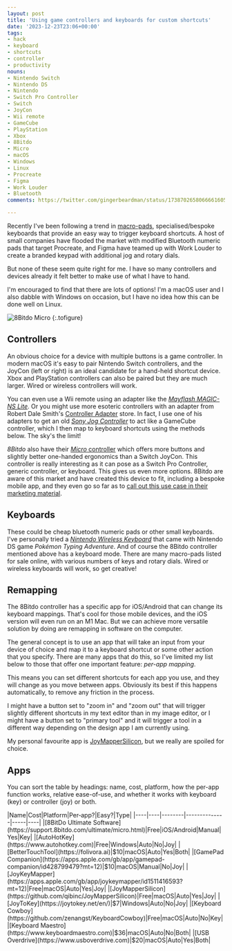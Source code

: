 ```yaml
---
layout: post
title: 'Using game controllers and keyboards for custom shortcuts'
date: '2023-12-23T23:06+00:00'
tags:
- hack
- keyboard
- shortcuts
- controller
- productivity
nouns:
- Nintendo Switch
- Nintendo DS
- Nintendo
- Switch Pro Controller
- Switch
- JoyCon
- Wii remote
- GameCube
- PlayStation
- Xbox
- 8Bitdo
- Micro
- macOS
- Windows
- Linux
- Procreate
- Figma
- Work Louder
- Bluetooth
comments: https://twitter.com/gingerbeardman/status/1738702658066661605

---
```


Recently I've been following a trend in [macro-pads](https://www.thetechedvocate.org/what-is-a-macro-pad-and-what-do-you-use-it-for/), specialised/bespoke keyboards that provide an easy way to trigger keyboard shortcuts. A host of small companies have flooded the market with modified Bluetooth numeric pads that target Procreate, and Figma have teamed up with Work Louder to create a branded keypad with additional jog and rotary dials.

But none of these seem quite right for me. I have so many controllers and devices already it felt better to make use of what I have to hand.

I'm encouraged to find that there are lots of options! I'm a macOS user and I also dabble with Windows on occasion, but I have no idea how this can be done well on Linux.

![8Bitdo Micro](https://cdn.gingerbeardman.com/images/posts/8bitdo-micro-shortcuts.jpg "<em>8Bitdo Micro</em> is marketed as a multi-tasking controller")
{:.tofigure}

## Controllers

An obvious choice for a device with multiple buttons is a game controller. In modern macOS it's easy to pair Nintendo Switch controllers, and the JoyCon (left or right) is an ideal candidate for a hand-held shortcut device. Xbox and PlayStation controllers can also be paired but they are much larger. Wired or wireless controllers will work.

You can even use a Wii remote using an adapter like the [*Mayflash MAGIC-NS Lite*](https://www.mayflash.com/product/magic_ns_lite.html). Or you might use more esoteric controllers with an adapter from Robert Dale Smith's [Controller Adapter](https://controlleradapter.com) store. In fact, I use one of his adapters to get an old [*Sony Jog Controller*](https://x.com/gingerbeardman/status/1629936413801062403?s=20) to act like a GameCube controller, which I then map to keyboard shortcuts using the methods below. The sky's the limit!

*8Bitdo* also have their [*Micro* controller](https://www.8bitdo.com/micro/) which offers more buttons and slightly better one-handed ergonomics than a Switch JoyCon. This controller is really interesting as it can pose as a Switch Pro Controller, generic controller, or keyboard. This gives us even more options. 8Bitdo are aware of this market and have created this device to fit, including a bespoke mobile app, and they even go so far as to [call out this use case in their marketing material](https://www.8bitdo.com/micro/#content-1-9).

## Keyboards

These could be cheap bluetooth numeric pads or other small keyboards. I've personally tried a [*Nintendo Wireless Keyboard*](https://niwanetwork.org/wiki/Nintendo_Wireless_Keyboard) that came with Nintendo DS game *Pokémon Typing Adventure*. And of course the 8Bitdo controller mentioned above has a keyboard mode. There are many macro-pads listed for sale online, with various numbers of keys and rotary dials. Wired or wireless keyboards will work, so get creative!

## Remapping

The 8Bitdo controller has a specific app for iOS/Android that can change its keyboard mappings. That's cool for those mobile devices, and the iOS version will even run on an M1 Mac. But we can achieve more versatile solution by doing are remapping in software on the computer.

The general concept is to use an app that will take an input from your device of choice and map it to a keyboard shortcut or some other action that you specify. There are many apps that do this, so I've limited my list below to those that offer one important feature: *per-app mapping*.

This means you can set different shortcuts for each app you use, and they will change as you move between apps. Obviously its best if this happens automatically, to remove any friction in the process. 

I might have a button set to "zoom in" and "zoom out" that will trigger slightly different shortcuts in my text editor than in my image editor, or I might have a button set to "primary tool" and it will trigger a tool in a different way depending on the design app I am currently using. 

My personal favourite app is [JoyMapperSilicon](https://github.com/qibinc/JoyMapperSilicon), but we really are spoiled for choice.

## Apps

You can sort the table by headings: name, cost, platform, how the per-app function works, relative ease-of-use, and whether it works with keyboard (key) or controller (joy) or both.

<div class="table-wrapper" markdown="block">
|Name|Cost|Platform|Per&#8209;app?|Easy?|Type|
|----|----|--------|--------------|-----|----|
|[8BitDo Ultimate Software](https://support.8bitdo.com/ultimate/micro.html)|Free|iOS/Android|Manual|Yes|Key|
|[AutoHotKey](https://www.autohotkey.com)|Free|Windows|Auto|No|Joy|
|[BetterTouchTool](https://folivora.ai)|$10|macOS|Auto|Yes|Both|
|[GamePad Companion](https://apps.apple.com/gb/app/gamepad-companion/id428799479?mt=12)|$10|macOS|Manual|No|Joy|
|[JoyKeyMapper](https://apps.apple.com/gb/app/joykeymapper/id1511416593?mt=12)|Free|macOS|Auto|Yes|Joy|
|[JoyMapperSilicon](https://github.com/qibinc/JoyMapperSilicon)|Free|macOS|Auto|Yes|Joy|
|[JoyToKey](https://joytokey.net/en/)|$7|Windows|Auto|No|Joy|
|[Keyboard Cowboy](https://github.com/zenangst/KeyboardCowboy)|Free|macOS|Auto|No|Key|
|[Keyboard Maestro](https://www.keyboardmaestro.com)|$36|macOS|Auto|No|Both|
|[USB Overdrive](https://www.usboverdrive.com)|$20|macOS|Auto|Yes|Both|

</div>
